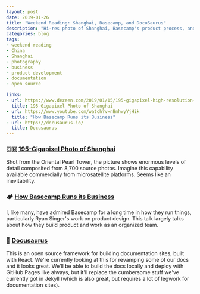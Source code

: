 ```yaml
---
layout: post
date: 2019-01-26
title: "Weekend Reading: Shanghai, Basecamp, and DocuSaurus"
description: "Hi-res photo of Shanghai, Basecamp's product process, and Docusaurus for software project documentation."
categories: blog
tags:
- weekend reading
- China
- Shanghai
- photography
- business
- product development
- documentation
- open source

links:
- url: https://www.dezeen.com/2019/01/15/195-gigapixel-high-resolution-photo-shaghai-bigpixel/
  title: 195-Gigapixel Photo of Shanghai
- url: https://www.youtube.com/watch?v=nBmhwyYjHik
  title: "How Basecamp Runs its Business"
- url: https://docusaurus.io/
  title: Docusaurus
---
```


### 🇨🇳 [195-Gigapixel Photo of Shanghai](https://www.dezeen.com/2019/01/15/195-gigapixel-high-resolution-photo-shaghai-bigpixel/)

Shot from the Oriental Pearl Tower, the picture shows enormous levels of detail composited from 8,700 source photos. Imagine this capability available commercially from microsatellite platforms. Seems like an inevitability.

### 🏕 [How Basecamp Runs its Business](https://www.youtube.com/watch?v=nBmhwyYjHik)

I, like many, have admired Basecamp for a long time in how they run things, particularly Ryan Singer's work on product design. This talk largely talks about how they build product and work as an organized team.

### 📄 [Docusaurus](https://docusaurus.io/)

This is an open source framework for building documentation sites, built with React. We're currently looking at this for revamping some of our docs and it looks great. We'll be able to build the docs locally and deploy with GitHub Pages like always, but it'll replace the cumbersome stuff we've currently got in Jekyll (which is also great, but requires a lot of legwork for documentation sites).
